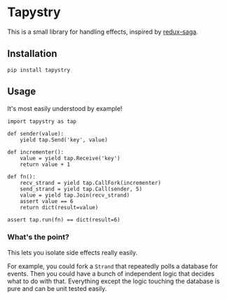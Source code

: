 # Tapystry

This is a small library for handling effects, inspired by [redux-saga](https://www.github.com/redux-saga/redux-saga).

## Installation

`pip install tapystry`

## Usage

It's most easily understood by example!

```
import tapystry as tap

def sender(value):
    yield tap.Send('key', value)

def incrementer():
    value = yield tap.Receive('key')
    return value + 1

def fn():
    recv_strand = yield tap.CallFork(incrementer)
    send_strand = yield tap.Call(sender, 5)
    value = yield tap.Join(recv_strand)
    assert value == 6
    return dict(result=value)

assert tap.run(fn) == dict(result=6)
```

### What's the point?

This lets you isolate side effects really easily.

For example, you could fork a `Strand` that repeatedly polls a database for events.
Then you could have a bunch of independent logic that decides what to do with that.
Everything except the logic touching the database is pure and can be unit tested easily.
